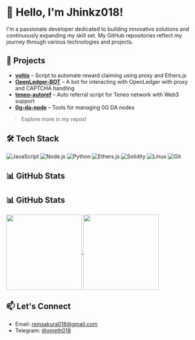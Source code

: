 # 👋 Hello, I'm Jhinkz018!

I'm a passionate developer dedicated to building innovative solutions and continuously expanding my skill set. My GitHub repositories reflect my journey through various technologies and projects.

## 🚀 Projects

- **[voltix](https://github.com/Jhinkz018/voltix)** – Script to automate reward claiming using proxy and Ethers.js
- **[OpenLedger-BOT](https://github.com/Jhinkz018/OpenLedger-BOT)** – A bot for interacting with OpenLedger with proxy and CAPTCHA handling
- **[teneo-autoref](https://github.com/Jhinkz018/teneo-autoref)** – Auto referral script for Teneo network with Web3 support
- **[0g-da-node](https://github.com/Jhinkz018/0g-da-node)** – Tools for managing 0G DA nodes

> Explore more in my repos!

## 🛠️ Tech Stack

![JavaScript](https://img.shields.io/badge/-JavaScript-black?style=flat-square&logo=javascript)
![Node.js](https://img.shields.io/badge/-Node.js-black?style=flat-square&logo=node.js)
![Python](https://img.shields.io/badge/-Python-black?style=flat-square&logo=python)
![Ethers.js](https://img.shields.io/badge/-Ethers.js-purple?style=flat-square)
![Solidity](https://img.shields.io/badge/-Solidity-black?style=flat-square&logo=solidity)
![Linux](https://img.shields.io/badge/-Linux-black?style=flat-square&logo=linux)
![Git](https://img.shields.io/badge/-Git-black?style=flat-square&logo=git)

## 📊 GitHub Stats

## 📊 GitHub Stats

<a href="https://github.com/anuraghazra/github-readme-stats">
  <img height=200 align="center" src="https://github-readme-stats.vercel.app/api?username=Jhinkz018&show_icons=true&theme=radical" />
</a>
<a href="https://github.com/anuraghazra/github-readme-stats">
  <img height=200 align="center" src="https://github-readme-stats.vercel.app/api/top-langs?username=Jhinkz018&layout=compact&langs_count=8&card_width=320&theme=midnight-purple" />
</a>


## 📫 Let's Connect

- Email: [reinsakura018@gmail.com](mailto:your.email@example.com)
- Telegram: [@xmeth018](https://t.me/YourTelegram)
